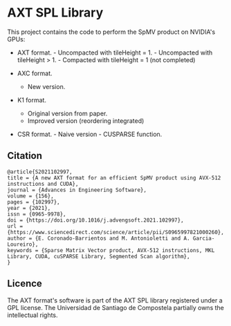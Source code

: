 # AXT SPL Library

This project contains the code to perform the SpMV product on NVIDIA's GPUs:

* AXT format.
        - Uncompacted with tileHeight = 1.
        - Uncompacted with tileHeight > 1.
        - Compacted with tileHeight = 1 (not completed)

* AXC format.
	- New version.

* K1 format.
	- Original version from paper.
	- Improved version (reordering integrated)

* CSR format.
        - Naive version
        - CUSPARSE function.

## Citation

```
@article{S2021102997,
title = {A new AXT format for an efficient SpMV product using AVX-512 instructions and CUDA},
journal = {Advances in Engineering Software},
volume = {156},
pages = {102997},
year = {2021},
issn = {0965-9978},
doi = {https://doi.org/10.1016/j.advengsoft.2021.102997},
url = {https://www.sciencedirect.com/science/article/pii/S0965997821000260},
author = {E. Coronado-Barrientos and M. Antonioletti and A. Garcia-Loureiro},
keywords = {Sparse Matrix Vector product, AVX-512 instructions, MKL Library, CUDA, cuSPARSE Library, Segmented Scan algorithm},
}
```

## Licence

The AXT format's software is part of the AXT SPL library registered under a GPL license. The Universidad de Santiago de Compostela partially owns the
intellectual rights.


